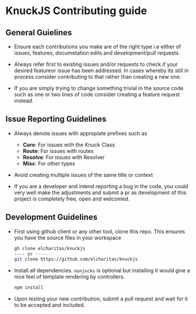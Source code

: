 # KnuckJS Contributing guide

## General Guielines
- Ensure each contributions you make are of the right type i.e either of issues, features, documetation edits and development/pull requests.

- Always refer first to existing issues and/or requests to check if your desired featureor issue has been addressed. In cases whereby its still in process consider contributing to that rather than creating a new one.

- If you are simply trying to change something trivial in the source code such as one or two lines of code consider creating a feature request  instead.

## Issue Reporting Guidelines
- Always denote issues with appropiate prefixes such as
    * **Core**: For issues with the Knuck Class
    * **Route**: For issues with routes
    * **Resolve**: For issues with Resolver
    * **Misc**: For other types

- Avoid creating multiple issues of the same title or context

- If you are a developer and intend reporting a bug in the code, you could very well make the adjustments and submit a pr as development of this project is completely free, open and welcomed.

## Development Guidelines
- First using github client or any other tool, clone this repo. This ensures you have the source files in your workspace
    ``` bash
    gh clone elcharitas/knuckjs
    ---- or -----
    git clone https://github.com/elcharitas/knuckjs
    ```

- Install all dependencies. `nunjucks` is optional but installing it would give a nice feel of template rendering by controllers.
    ``` bash
    npm install
    ```

- Upon testing your new contribution, submit a pull request and wait for it to be accepted and included.